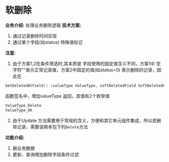 # 软删除
**业务介绍:**
处理业务删除逻辑
**技术方案:**
1. 通过记录删除时间实现
2. 通过某个字段(如status) 特殊值标记 

**注意:**

1. 由于方案1,2在条件筛选时,其本质是 字段使用的固定值含义不同，方案1中 空字符""表示正常记录值，方案2中固定的值(如status=0) 表示删除的记录，因此在 
```go
GetDeletedAtField() (valueType ValueType, softDeletedField SoftDeletedField) 
``` 
函数签名中，增加valueType 返回，其值有2个枚举值
```go
ValueType_Delete
ValueType_OK 
```

2. 由于Update 方法需要用于常规的含义，方便和其它单元组件集成，所以若删除记录，需要调用本包下的```Delete```方法

**功能介绍:**
1. 删业务数据
2. 更新、查询增加删除字段条件过滤




